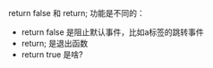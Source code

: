 return false 和 return; 功能是不同的：

  * return false 是阻止默认事件，比如a标签的跳转事件
  * return; 是退出函数
  * return true 是啥?
